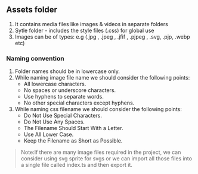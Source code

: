 ## Assets folder

1.  It contains media files like images & videos in separate folders
2.  Sytle folder - includes the style files (.css) for global use
3.  Images can be of types: e.g (.jpg , .jpeg , .jfif , .pjpeg , .svg, .pjp, .webp etc)

### Naming convention

1. Folder names should be in lowercase only.
2. While naming image file name we should consider the following points:
    - All lowercase characters.
    - No spaces or underscore characters.
    - Use hyphens to separate words.
    - No other special characters except hyphens.
3. While naming css filename we should consider the following points:
    - Do Not Use Special Characters.
    - Do Not Use Any Spaces.
    - The Filename Should Start With a Letter.
    - Use All Lower Case.
    - Keep the Filename as Short as Possible.

> Note:If there are many image files required in the project, we can consider using svg sprite for svgs  or we can import all those files into a single file called index.ts and then export it. 
